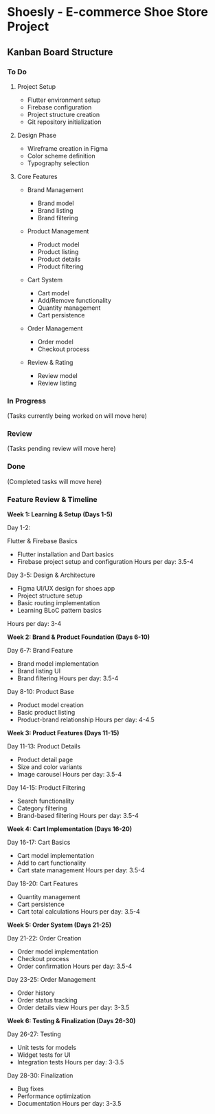 
# Shoesly - E-commerce Shoe Store Project

## Kanban Board Structure

### To Do
1. Project Setup
   - Flutter environment setup
   - Firebase configuration
   - Project structure creation
   - Git repository initialization

2. Design Phase
   - Wireframe creation in Figma
   - Color scheme definition
   - Typography selection

3. Core Features
   - Brand Management
     - Brand model
     - Brand listing
     - Brand filtering
   
   - Product Management
     - Product model
     - Product listing
     - Product details
     - Product filtering
   
   - Cart System
     - Cart model
     - Add/Remove functionality
     - Quantity management
     - Cart persistence
   
   - Order Management
     - Order model
     - Checkout process
   - Review & Rating
     - Review model
     - Review listing

    

### In Progress
(Tasks currently being worked on will move here)

### Review
(Tasks pending review will move here)

### Done
(Completed tasks will move here)

### Feature Review & Timeline

**Week 1: Learning & Setup (Days 1-5)**

Day 1-2: 

Flutter & Firebase Basics
- Flutter installation and Dart basics
- Firebase project setup and configuration
Hours per day: 3.5-4

Day 3-5: Design & Architecture
- Figma UI/UX design for shoes app
- Project structure setup
- Basic routing implementation
- Learning BLoC pattern basics

Hours per day: 3-4

**Week 2: Brand & Product Foundation (Days 6-10)**

Day 6-7: Brand Feature
- Brand model implementation
- Brand listing UI
- Brand filtering
Hours per day: 3.5-4

Day 8-10: Product Base
- Product model creation
- Basic product listing
- Product-brand relationship
Hours per day: 4-4.5

**Week 3: Product Features (Days 11-15)**

Day 11-13: Product Details
- Product detail page
- Size and color variants
- Image carousel
Hours per day: 3.5-4

Day 14-15: Product Filtering
- Search functionality
- Category filtering
- Brand-based filtering
Hours per day: 3.5-4

**Week 4: Cart Implementation (Days 16-20)**

Day 16-17: Cart Basics
- Cart model implementation
- Add to cart functionality
- Cart state management
Hours per day: 3.5-4

Day 18-20: Cart Features
- Quantity management
- Cart persistence
- Cart total calculations
Hours per day: 3.5-4

**Week 5: Order System (Days 21-25)**

Day 21-22: Order Creation
- Order model implementation
- Checkout process
- Order confirmation
Hours per day: 3.5-4

Day 23-25: Order Management
- Order history
- Order status tracking
- Order details view
Hours per day: 3-3.5

**Week 6: Testing & Finalization (Days 26-30)**

Day 26-27: Testing
- Unit tests for models
- Widget tests for UI
- Integration tests
Hours per day: 3-3.5

Day 28-30: Finalization
- Bug fixes
- Performance optimization
- Documentation
Hours per day: 3-3.5
